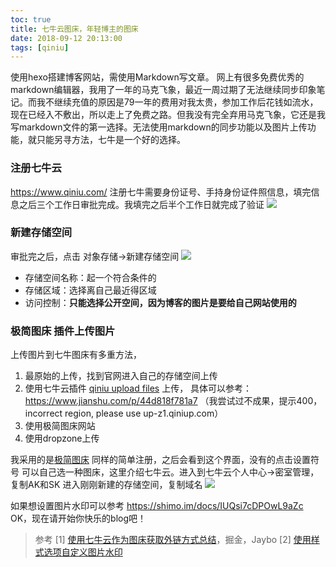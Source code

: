 ```yaml
---
toc: true
title: 七牛云图床，年轻博主的图床
date: 2018-09-12 20:13:00
tags: [qiniu]
---
```

使用hexo搭建博客网站，需使用Markdown写文章。
网上有很多免费优秀的markdown编辑器，我用了一年的马克飞象，最近一周过期了无法继续同步印象笔记。而我不继续充值的原因是79一年的费用对我太贵，参加工作后花钱如流水，现在已经入不敷出，所以走上了免费之路。但我没有完全弃用马克飞象，它还是我写markdown文件的第一选择。无法使用markdown的同步功能以及图片上传功能，就只能另寻方法，七牛是一个好的选择。
<!--more-->
### 注册七牛云
https://www.qiniu.com/
注册七牛需要身份证号、手持身份证件照信息，填完信息之后三个工作日审批完成。我填完之后半个工作日就完成了验证
![](http://pexa42zzm.bkt.clouddn.com//18-9-12/43992768.jpg)

### 新建存储空间
审批完之后，点击 对象存储->新建存储空间
![](http://pexa42zzm.bkt.clouddn.com//18-9-12/43605580.jpg)
- 存储空间名称：起一个符合条件的
- 存储区域：选择离自己最近得区域
- 访问控制：**只能选择公开空间，因为博客的图片是要给自己网站使用的**

### 极简图床 插件上传图片
上传图片到七牛图床有多重方法，
1. 最原始的上传，找到官网进入自己的存储空间上传
2. 使用七牛云插件 [qiniu upload files](https://chrome.google.com/webstore/detail/qiniu-upload-files/emmfkgdgapbjphdolealbojmcmnphdcc) 上传， 具体可以参考：https://www.jianshu.com/p/44d818f781a7 （我尝试过不成果，提示400，incorrect region, please use up-z1.qiniup.com）
3. 使用极简图床网站
4. 使用dropzone上传

我采用的是[极简图床](https://jiantuku.com/)
同样的简单注册，之后会看到这个界面，没有的点击设置符号
可以自己选一种图床，这里介绍七牛云。进入到七牛云个人中心->密室管理，复制AK和SK
进入刚刚新建的存储空间，复制域名
![](http://pexa42zzm.bkt.clouddn.com//18-9-12/54148274.jpg)

如果想设置图片水印可以参考 https://shimo.im/docs/IUQsi7cDPOwL9aZc
OK，现在请开始你快乐的blog吧！

> 参考
> [1] [使用七牛云作为图床获取外链方式总结](https://juejin.im/post/5a71ac325188257350518a23)，掘金，Jaybo
> [2] [使用样式选项自定义图片水印](https://shimo.im/docs/IUQsi7cDPOwL9aZc)